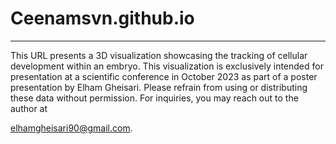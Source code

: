 # Ceenamsvn.github.io


***
This URL presents a 3D visualization showcasing the tracking of cellular development within an embryo. 
This visualization is exclusively intended for presentation at a scientific conference in October 2023 as part of a poster presentation by Elham Gheisari. 
Please refrain from using or distributing these data without permission. For inquiries, you may reach out to the author at 

elhamgheisari90@gmail.com.
